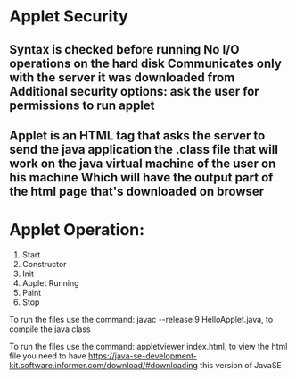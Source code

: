 # Applet Security
Syntax is checked before running
No I/O operations on the hard disk
Communicates only with the server it was downloaded from
Additional security options: ask the user for permissions to run applet
--------------
Applet is an HTML tag that asks the server to send the java application the .class file that will work on the java virtual machine of the user on his machine Which will have the output part of the html page that's downloaded on browser
--------------
# Applet Operation:
1. Start
2. Constructor
3. Init
3. Applet Running
4. Paint
5. Stop


To run the files use the command: javac --release 9 HelloApplet.java, to compile the java class


To run the files use the command: appletviewer index.html, to view the html file
you need to have https://java-se-development-kit.software.informer.com/download/#downloading this version of JavaSE

